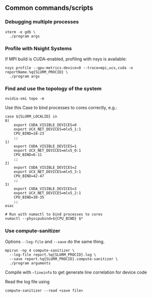 ## Common commands/scripts

### Debugging multiple processes

```
xterm -e gdb \
  ./program args
```

### Profile with Nsight Systems

If MPI build is CUDA-enabled, profiling with nsys is available:

```
nsys profile --gpu-metrics-device=0 --trace=mpi,ucx,cuda -o reportName.%q{SLURM_PROCID} \
  ./program args
```

### Find and use the topology of the system

```
nvidia-smi topo -m
```

Use this Case to bind processes to cores correctly, e.g.:
```
case ${SLURM_LOCALID} in
0)
    export CUDA_VISIBLE_DEVICES=0
    export UCX_NET_DEVICES=mlx5_1:1
    CPU_BIND=18-23
    ;;
1)
    export CUDA_VISIBLE_DEVICES=1
    export UCX_NET_DEVICES=mlx5_0:1
    CPU_BIND=6-11
    ;;
2)
    export CUDA_VISIBLE_DEVICES=2
    export UCX_NET_DEVICES=mlx5_3:1
    CPU_BIND=42-47
    ;;
3)
    export CUDA_VISIBLE_DEVICES=3
    export UCX_NET_DEVICES=mlx5_2:1
    CPU_BIND=30-35
    ;;
esac

# Run with numactl to bind processes to cores
numactl --physcpubind=${CPU_BIND} $*
```

### Use compute-sanitizer

Options `--log-file` and `--save` do the same thing.

```
mpirun -np 4 compute-sanitizer \
  --log-file report.%q{SLURM_PROCID}.log \
  --save report.%q{SLURM_PROCID}.compute-sanitizer \
  ./program arguments
```

Compile with `–lineinfo` to get generate line correlation for device code

Read the log file using
```
compute-sanitizer --read <save file>
```

